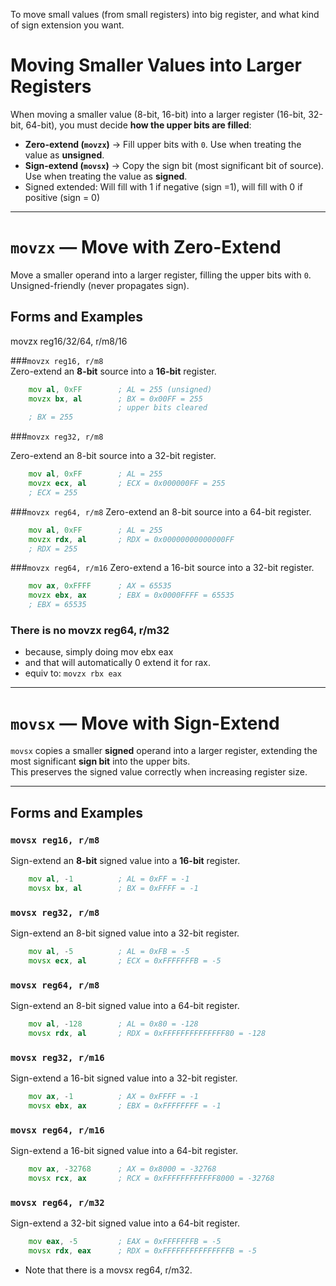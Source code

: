 To move small values (from small registers) into big register, and what kind of sign extension you want. 


# Moving Smaller Values into Larger Registers

When moving a smaller value (8-bit, 16-bit) into a larger register (16-bit, 32-bit, 64-bit), you must decide **how the upper bits are filled**:

- **Zero-extend (`movzx`)** → Fill upper bits with `0`. Use when treating the value as **unsigned**.
- **Sign-extend (`movsx`)** → Copy the sign bit (most significant bit of source). Use when treating the value as **signed**.
- Signed extended: Will fill with 1 if negative (sign =1), will fill with 0 if positive (sign = 0)



---
# `movzx` — Move with Zero-Extend

Move a smaller operand into a larger register, filling the upper bits with `0`.  
Unsigned-friendly (never propagates sign).


## Forms and Examples
movzx reg16/32/64, r/m8/16


###`movzx reg16, r/m8`  
Zero-extend an **8-bit** source into a **16-bit** register.  

```asm
    mov al, 0xFF        ; AL = 255 (unsigned)
    movzx bx, al        ; BX = 0x00FF = 255
                        ; upper bits cleared
    ; BX = 255

```

###`movzx reg32, r/m8`

Zero-extend an 8-bit source into a 32-bit register.

```asm
    mov al, 0xFF        ; AL = 255
    movzx ecx, al       ; ECX = 0x000000FF = 255
    ; ECX = 255

```


###`movzx reg64, r/m8`
Zero-extend an 8-bit source into a 64-bit register.

```asm
    mov al, 0xFF        ; AL = 255
    movzx rdx, al       ; RDX = 0x00000000000000FF
    ; RDX = 255
```


###`movzx reg64, r/m16`
Zero-extend a 16-bit source into a 32-bit register.

```asm
    mov ax, 0xFFFF      ; AX = 65535
    movzx ebx, ax       ; EBX = 0x0000FFFF = 65535
    ; EBX = 65535
```

### There is no movzx reg64, r/m32 
- because, simply doing mov ebx eax 
- and that will automatically 0 extend it for rax. 
- equiv to: `movzx rbx eax`


---

# `movsx` — Move with Sign-Extend

`movsx` copies a smaller **signed** operand into a larger register, extending the most significant **sign bit** into the upper bits.  
This preserves the signed value correctly when increasing register size.

---

## Forms and Examples

### `movsx reg16, r/m8`  
Sign-extend an **8-bit** signed value into a **16-bit** register.  

```asm
    mov al, -1          ; AL = 0xFF = -1
    movsx bx, al        ; BX = 0xFFFF = -1
```


### `movsx reg32, r/m8`  
Sign-extend an 8-bit signed value into a 32-bit register.
```asm
    mov al, -5          ; AL = 0xFB = -5
    movsx ecx, al       ; ECX = 0xFFFFFFFB = -5
```


### `movsx reg64, r/m8`  
Sign-extend an 8-bit signed value into a 64-bit register.
```asm 
    mov al, -128        ; AL = 0x80 = -128
    movsx rdx, al       ; RDX = 0xFFFFFFFFFFFFFF80 = -128

```


### `movsx reg32, r/m16`  
Sign-extend a 16-bit signed value into a 32-bit register.
```asm 
    mov ax, -1          ; AX = 0xFFFF = -1
    movsx ebx, ax       ; EBX = 0xFFFFFFFF = -1

```


### `movsx reg64, r/m16`  
Sign-extend a 16-bit signed value into a 64-bit register.
```asm
    mov ax, -32768      ; AX = 0x8000 = -32768
    movsx rcx, ax       ; RCX = 0xFFFFFFFFFFFF8000 = -32768
```





### `movsx reg64, r/m32`  
Sign-extend a 32-bit signed value into a 64-bit register.
```asm 
    mov eax, -5         ; EAX = 0xFFFFFFFB = -5
    movsx rdx, eax      ; RDX = 0xFFFFFFFFFFFFFFFB = -5
```

- Note that there is a movsx reg64, r/m32. 









































